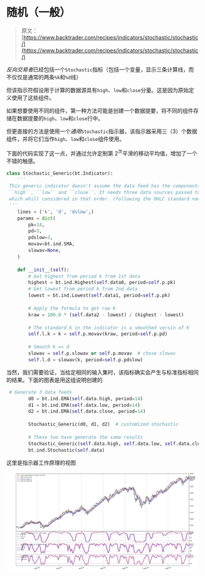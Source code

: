 # 随机（一般）

> 原文： [https://www.backtrader.com/recipes/indicators/stochastic/stochastic/](https://www.backtrader.com/recipes/indicators/stochastic/stochastic/)

*反向交易者*已经包括一个`Stochastic`指标（包括一个变量，显示三条计算线，而不仅仅是通常的两条`%k`和`%d`线）

但该指示符假设用于计算的数据源具有`high`、`low`和`close`分量。这是因为原始定义使用了这些组件。

如果想要使用不同的组件，第一种方法可能是创建一个数据提要，将不同的组件存储在数据提要的`high`、`low`和`close`行中。

但更直接的方法是使用一个*通用*`Stochastic`指示器，该指示器采用三（3）个数据组件，并将它们当作`high`、`low`和`close`组件使用。

下面的代码实现了这一点，并通过允许定制第 2<sup>次</sup>平滑的移动平均值，增加了一个不错的触感。

```py
class Stochastic_Generic(bt.Indicator):
    '''
 This generic indicator doesn't assume the data feed has the components
 ``high``, ``low`` and ``close``. It needs three data sources passed to it,
 which whill considered in that order. (following the OHLC standard naming)
 '''
    lines = ('k', 'd', 'dslow',)
    params = dict(
        pk=14,
        pd=3,
        pdslow=3,
        movav=bt.ind.SMA,
        slowav=None,
    )

    def __init__(self):
        # Get highest from period k from 1st data
        highest = bt.ind.Highest(self.data0, period=self.p.pk)
        # Get lowest from period k from 2nd data
        lowest = bt.ind.Lowest(self.data1, period=self.p.pk)

        # Apply the formula to get raw K
        kraw = 100.0 * (self.data2 - lowest) / (highest - lowest)

        # The standard k in the indicator is a smoothed versin of K
        self.l.k = k = self.p.movav(kraw, period=self.p.pd)

        # Smooth k => d
        slowav = self.p.slowav or self.p.movav  # chose slowav
        self.l.d = slowav(k, period=self.p.pdslow) 
```

当然，我们需要验证，当给定相同的输入集时，该指标确实会产生与标准指标相同的结果。下面的图表是用这组说明创建的

```py
 # Generate 3 data feeds
        d0 = bt.ind.EMA(self.data.high, period=14)
        d1 = bt.ind.EMA(self.data.low, period=14)
        d2 = bt.ind.EMA(self.data.close, period=14)

        Stochastic_Generic(d0, d1, d2)  # customized stochastic

        # These two have generate the same results
        Stochastic_Generic(self.data.high, self.data.low, self.data.close)
        bt.ind.Stochastic(self.data) 
```

这里是指示器工作原理的视图

[![!Generic Stochastic View](img/4919bda0d0bcda338e19901f6d0dd897.png)](../stochastic.png)